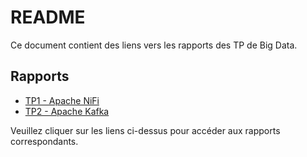 # README

Ce document contient des liens vers les rapports des TP de Big Data.

## Rapports

- [TP1 - Apache NiFi](./TP1.md)
- [TP2 - Apache Kafka](./TP2.md)
 
Veuillez cliquer sur les liens ci-dessus pour accéder aux rapports correspondants.
